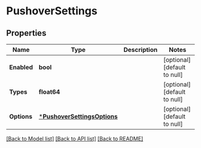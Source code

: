 # PushoverSettings

## Properties
Name | Type | Description | Notes
------------ | ------------- | ------------- | -------------
**Enabled** | **bool** |  | [optional] [default to null]
**Types** | **float64** |  | [optional] [default to null]
**Options** | [***PushoverSettingsOptions**](PushoverSettings_options.md) |  | [optional] [default to null]

[[Back to Model list]](../README.md#documentation-for-models) [[Back to API list]](../README.md#documentation-for-api-endpoints) [[Back to README]](../README.md)

